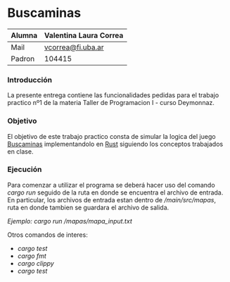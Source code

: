 # Buscaminas


| Alumna   | Valentina Laura Correa |
|----------|------------------------|
| Mail     | vcorrea@fi.uba.ar      |
| Padron   | 104415                 |




### Introducción
La presente entrega contiene las funcionalidades pedidas para el trabajo practico nº1 de la materia Taller de Programacion I - curso Deymonnaz.

### Objetivo
El objetivo de este trabajo practico consta de simular la logica del juego [Buscaminas](https://es.wikipedia.org/wiki/Buscaminas) implementandolo en [Rust](https://doc.rust-lang.org/rust-by-example/index.html) siguiendo los conceptos trabajados en clase.

### Ejecución
Para comenzar a utilizar el programa se deberá hacer uso del comando *cargo run* seguido de la ruta en donde se encuentra el archivo de entrada.
En particular, los archivos de entrada estan dentro de */main/src/mapas*, ruta en donde tambien se guardara el archivo de salida.

*Ejemplo: cargo run /mapas/mapa_input.txt*

Otros comandos de interes:
- *cargo test*
- *cargo fmt*
- *cargo clippy*
- *cargo test*